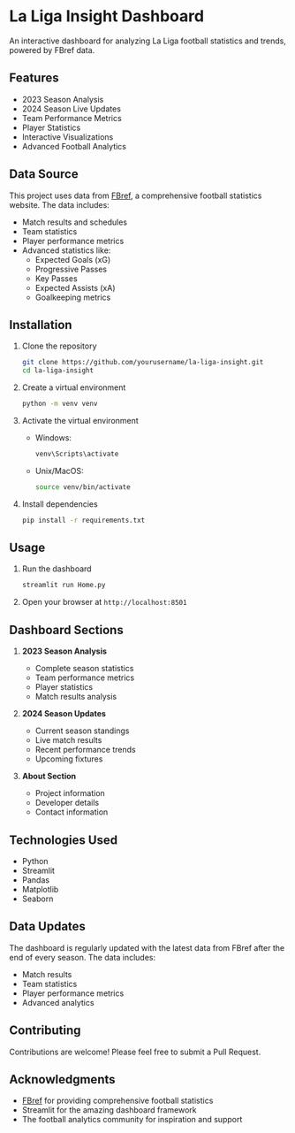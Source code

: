# La Liga Insight Dashboard

An interactive dashboard for analyzing La Liga football statistics and trends, powered by FBref data.

## Features
- 2023 Season Analysis
- 2024 Season Live Updates
- Team Performance Metrics
- Player Statistics
- Interactive Visualizations
- Advanced Football Analytics

## Data Source
This project uses data from [FBref](https://fbref.com/), a comprehensive football statistics website. The data includes:
- Match results and schedules
- Team statistics
- Player performance metrics
- Advanced statistics like:
  - Expected Goals (xG)
  - Progressive Passes
  - Key Passes
  - Expected Assists (xA)
  - Goalkeeping metrics

## Installation
1. Clone the repository
   ```bash
   git clone https://github.com/yourusername/la-liga-insight.git
   cd la-liga-insight
   ```

2. Create a virtual environment
   ```bash
   python -m venv venv
   ```

3. Activate the virtual environment
   - Windows:
     ```bash
     venv\Scripts\activate
     ```
   - Unix/MacOS:
     ```bash
     source venv/bin/activate
     ```

4. Install dependencies
   ```bash
   pip install -r requirements.txt
   ```

## Usage
1. Run the dashboard
   ```bash
   streamlit run Home.py
   ```

2. Open your browser at `http://localhost:8501`

## Dashboard Sections
1. **2023 Season Analysis**
   - Complete season statistics
   - Team performance metrics
   - Player statistics
   - Match results analysis

2. **2024 Season Updates**
   - Current season standings
   - Live match results
   - Recent performance trends
   - Upcoming fixtures

3. **About Section**
   - Project information
   - Developer details
   - Contact information

## Technologies Used
- Python
- Streamlit
- Pandas
- Matplotlib
- Seaborn

## Data Updates
The dashboard is regularly updated with the latest data from FBref after the end of every season. The data includes:
- Match results
- Team statistics
- Player performance metrics
- Advanced analytics

## Contributing
Contributions are welcome! Please feel free to submit a Pull Request.


## Acknowledgments
- [FBref](https://fbref.com/) for providing comprehensive football statistics
- Streamlit for the amazing dashboard framework
- The football analytics community for inspiration and support